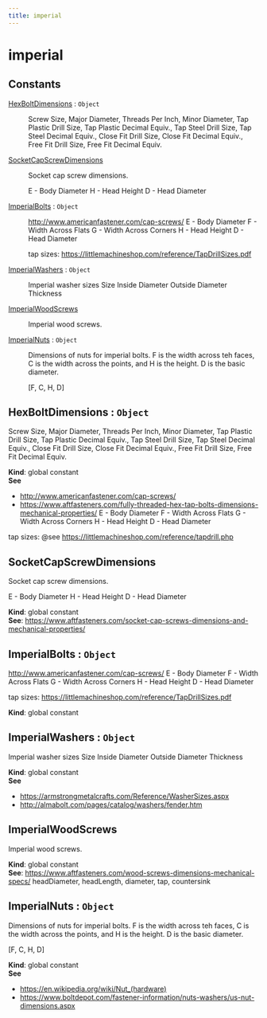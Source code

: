 ```yaml
---
title: imperial
---
```


# imperial

## Constants

<dl>
<dt><a href="#HexBoltDimensions">HexBoltDimensions</a> : <code>Object</code></dt>
<dd><p>Screw Size, Major Diameter, Threads Per Inch, Minor Diameter, Tap Plastic Drill Size, Tap Plastic Decimal Equiv., Tap Steel Drill Size, Tap Steel Decimal Equiv., Close Fit Drill Size, Close Fit Decimal Equiv., Free Fit Drill Size, Free Fit Decimal Equiv.</p>
</dd>
<dt><a href="#SocketCapScrewDimensions">SocketCapScrewDimensions</a></dt>
<dd><p>Socket cap screw dimensions.</p>
<p>E - Body Diameter
H - Head Height
D - Head Diameter</p>
</dd>
<dt><a href="#ImperialBolts">ImperialBolts</a> : <code>Object</code></dt>
<dd><p><a href="http://www.americanfastener.com/cap-screws/">http://www.americanfastener.com/cap-screws/</a>
E - Body Diameter
F - Width Across Flats
G - Width Across Corners
H - Head Height
D - Head Diameter</p>
<p>tap sizes: <a href="https://littlemachineshop.com/reference/TapDrillSizes.pdf">https://littlemachineshop.com/reference/TapDrillSizes.pdf</a></p>
</dd>
<dt><a href="#ImperialWashers">ImperialWashers</a> : <code>Object</code></dt>
<dd><p>Imperial washer sizes
Size    Inside Diameter    Outside Diameter    Thickness</p>
</dd>
<dt><a href="#ImperialWoodScrews">ImperialWoodScrews</a></dt>
<dd><p>Imperial wood screws.</p>
</dd>
<dt><a href="#ImperialNuts">ImperialNuts</a> : <code>Object</code></dt>
<dd><p>Dimensions of nuts for imperial bolts.
F is the width across teh faces, C is the width
across the points, and H is the height.  D is the
basic diameter.</p>
<p>[F, C, H, D]</p>
</dd>
</dl>

<a name="HexBoltDimensions"></a>

## HexBoltDimensions : <code>Object</code>
Screw Size, Major Diameter, Threads Per Inch, Minor Diameter, Tap Plastic Drill Size, Tap Plastic Decimal Equiv., Tap Steel Drill Size, Tap Steel Decimal Equiv., Close Fit Drill Size, Close Fit Decimal Equiv., Free Fit Drill Size, Free Fit Decimal Equiv.

**Kind**: global constant  
**See**

- http://www.americanfastener.com/cap-screws/
- https://www.aftfasteners.com/fully-threaded-hex-tap-bolts-dimensions-mechanical-properties/
E - Body Diameter
F - Width Across Flats
G - Width Across Corners
H - Head Height
D - Head Diameter

tap sizes: @see https://littlemachineshop.com/reference/tapdrill.php

<a name="SocketCapScrewDimensions"></a>

## SocketCapScrewDimensions
Socket cap screw dimensions.

E - Body Diameter
H - Head Height
D - Head Diameter

**Kind**: global constant  
**See**: https://www.aftfasteners.com/socket-cap-screws-dimensions-and-mechanical-properties/  
<a name="ImperialBolts"></a>

## ImperialBolts : <code>Object</code>
http://www.americanfastener.com/cap-screws/
E - Body Diameter
F - Width Across Flats
G - Width Across Corners
H - Head Height
D - Head Diameter

tap sizes: https://littlemachineshop.com/reference/TapDrillSizes.pdf

**Kind**: global constant  
<a name="ImperialWashers"></a>

## ImperialWashers : <code>Object</code>
Imperial washer sizes
Size	Inside Diameter	Outside Diameter	Thickness

**Kind**: global constant  
**See**

- https://armstrongmetalcrafts.com/Reference/WasherSizes.aspx
- http://almabolt.com/pages/catalog/washers/fender.htm

<a name="ImperialWoodScrews"></a>

## ImperialWoodScrews
Imperial wood screws.

**Kind**: global constant  
**See**: https://www.aftfasteners.com/wood-screws-dimensions-mechanical-specs/
headDiameter, headLength, diameter, tap, countersink  
<a name="ImperialNuts"></a>

## ImperialNuts : <code>Object</code>
Dimensions of nuts for imperial bolts.
F is the width across teh faces, C is the width
across the points, and H is the height.  D is the
basic diameter.

[F, C, H, D]

**Kind**: global constant  
**See**

- https://en.wikipedia.org/wiki/Nut_(hardware)
- https://www.boltdepot.com/fastener-information/nuts-washers/us-nut-dimensions.aspx


